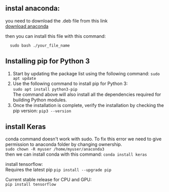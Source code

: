 ## instal anaconda:
you need to download the .deb file from this link  
[download anaconda ](https://www.anaconda.com/products/individual#linux)

then you can install this file with this command:  
```
  sudo bash ./your_file_name
```
## Installing pip for Python 3  
1. Start by updating the package list using the following command:
`sudo apt update`
2. Use the following command to install pip for Python 3:  
`sudo apt install python3-pip`  
The command above will also install all the dependencies required for building Python modules.  
3. Once the installation is complete, verify the installation by checking the pip version:
`pip3 --version`  

## install Keras 

conda command doesn't work with sudo. To fix this error we need to give permission to anaconda folder by changing ownership.  
`sudo chown -R myuser /home/myuser/anaconda3`  
then we can install conda with this command:
`conda install keras`  

install tensorflow:  
Requires the latest pip
`pip install --upgrade pip`

Current stable release for CPU and GPU:  
`pip install tensorflow`
